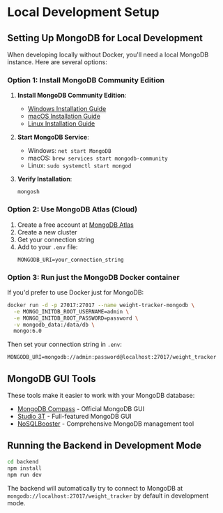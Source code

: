 # Local Development Setup

## Setting Up MongoDB for Local Development

When developing locally without Docker, you'll need a local MongoDB instance. Here are several options:

### Option 1: Install MongoDB Community Edition

1. **Install MongoDB Community Edition**:
   - [Windows Installation Guide](https://www.mongodb.com/docs/manual/tutorial/install-mongodb-on-windows/)
   - [macOS Installation Guide](https://www.mongodb.com/docs/manual/tutorial/install-mongodb-on-os-x/)
   - [Linux Installation Guide](https://www.mongodb.com/docs/manual/administration/install-on-linux/)

2. **Start MongoDB Service**:
   - Windows: `net start MongoDB`
   - macOS: `brew services start mongodb-community`
   - Linux: `sudo systemctl start mongod`

3. **Verify Installation**:
   ```
   mongosh
   ```

### Option 2: Use MongoDB Atlas (Cloud)

1. Create a free account at [MongoDB Atlas](https://www.mongodb.com/cloud/atlas)
2. Create a new cluster
3. Get your connection string
4. Add to your `.env` file:
   ```
   MONGODB_URI=your_connection_string
   ```

### Option 3: Run just the MongoDB Docker container

If you'd prefer to use Docker just for MongoDB:

```bash
docker run -d -p 27017:27017 --name weight-tracker-mongodb \
  -e MONGO_INITDB_ROOT_USERNAME=admin \
  -e MONGO_INITDB_ROOT_PASSWORD=password \
  -v mongodb_data:/data/db \
  mongo:6.0
```

Then set your connection string in `.env`:
```
MONGODB_URI=mongodb://admin:password@localhost:27017/weight_tracker
```

## MongoDB GUI Tools

These tools make it easier to work with your MongoDB database:

- [MongoDB Compass](https://www.mongodb.com/products/compass) - Official MongoDB GUI
- [Studio 3T](https://studio3t.com/) - Full-featured MongoDB GUI
- [NoSQLBooster](https://nosqlbooster.com/) - Comprehensive MongoDB management tool

## Running the Backend in Development Mode

```bash
cd backend
npm install
npm run dev
```

The backend will automatically try to connect to MongoDB at `mongodb://localhost:27017/weight_tracker` by default in development mode.
